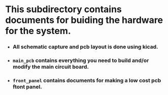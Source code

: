 # This subdirectory contains documents for buiding the hardware for the system.

- ### All schematic capture and pcb layout is done using kicad.

- ### `main_pcb` contains everything you need to build and/or modify the main circuit board. 

- ### `front_panel` contains documents for making a low cost pcb ftont panel.
